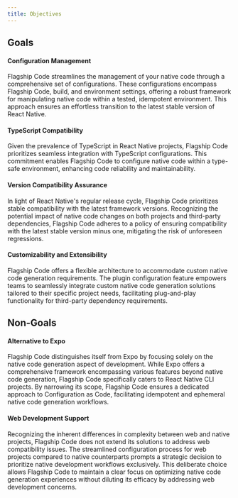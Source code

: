 ```yaml
---
title: Objectives
---
```


## Goals

#### Configuration Management

Flagship Code streamlines the management of your native code through a comprehensive set of configurations. These configurations encompass Flagship Code, build, and environment settings, offering a robust framework for manipulating native code within a tested, idempotent environment. This approach ensures an effortless transition to the latest stable version of React Native.

#### TypeScript Compatibility

Given the prevalence of TypeScript in React Native projects, Flagship Code prioritizes seamless integration with TypeScript configurations. This commitment enables Flagship Code to configure native code within a type-safe environment, enhancing code reliability and maintainability.

#### Version Compatibility Assurance

In light of React Native's regular release cycle, Flagship Code prioritizes stable compatibility with the latest framework versions. Recognizing the potential impact of native code changes on both projects and third-party dependencies, Flagship Code adheres to a policy of ensuring compatibility with the latest stable version minus one, mitigating the risk of unforeseen regressions.

#### Customizability and Extensibility

Flagship Code offers a flexible architecture to accommodate custom native code generation requirements. The plugin configuration feature empowers teams to seamlessly integrate custom native code generation solutions tailored to their specific project needs, facilitating plug-and-play functionality for third-party dependency requirements.

## Non-Goals

#### Alternative to Expo

Flagship Code distinguishes itself from Expo by focusing solely on the native code generation aspect of development. While Expo offers a comprehensive framework encompassing various features beyond native code generation, Flagship Code specifically caters to React Native CLI projects. By narrowing its scope, Flagship Code ensures a dedicated approach to Configuration as Code, facilitating idempotent and ephemeral native code generation workflows.

#### Web Development Support

Recognizing the inherent differences in complexity between web and native projects, Flagship Code does not extend its solutions to address web compatibility issues. The streamlined configuration process for web projects compared to native counterparts prompts a strategic decision to prioritize native development workflows exclusively. This deliberate choice allows Flagship Code to maintain a clear focus on optimizing native code generation experiences without diluting its efficacy by addressing web development concerns.
